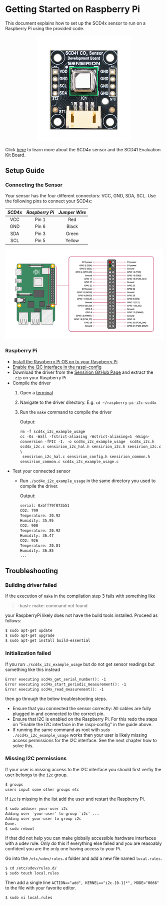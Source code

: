Getting Started on Raspberry Pi
===============================

This document explains how to set up the SCD4x sensor to run on a Raspberry Pi
using the provided code.

[<center><img src="images/SCD41_Development_Board.png" width="300px"></center>](https://sensirion.com/my-scd-ek)

Click [here](https://sensirion.com/my-scd-ek) to learn more about the SCD4x
sensor and the SCD41 Evaluation Kit Board.


Setup Guide
-----------

### Connecting the Sensor

Your sensor has the four different connectors: VCC, GND, SDA, SCL. Use
the following pins to connect your SCD4x:

 *SCD4x*  |    *Raspberry Pi*    | *Jumper Wire*
 :------: | :------------------: | :-----------:
   VCC    |        Pin 1         |      Red
   GND    |        Pin 6         |     Black
   SDA    |        Pin 3         |     Green
   SCL    |        Pin 5         |     Yellow

<center><img src="images/GPIO-Pinout-Diagram.png" width="900px"></center>

### Raspberry Pi

- [Install the Raspberry Pi OS on to your Raspberry Pi](https://projects.raspberrypi.org/en/projects/raspberry-pi-setting-up)
- [Enable the I2C interface in the raspi-config](https://www.raspberrypi.org/documentation/configuration/raspi-config.md)
- Download the driver from the [Sensirion GitHub Page](https://github.com/Sensirion/raspberry-pi-i2c-scd4x/tags)
  and extract the `.zip` on your Raspberry Pi
- Compile the driver
    1. Open a [terminal](https://www.raspberrypi.org/documentation/usage/terminal/)
    2. Navigate to the driver directory. E.g. `cd ~/raspberry-pi-i2c-scd4x`
    3. Run the `make` command to compile the driver

       Output:
       ```
       rm -f scd4x_i2c_example_usage
       cc -Os -Wall -fstrict-aliasing -Wstrict-aliasing=1 -Wsign-conversion -fPIC -I. -o scd4x_i2c_example_usage  scd4x_i2c.h scd4x_i2c.c sensirion_i2c_hal.h sensirion_i2c.h sensirion_i2c.c \
       	sensirion_i2c_hal.c sensirion_config.h sensirion_common.h sensirion_common.c scd4x_i2c_example_usage.c
       ```
- Test your connected sensor
    - Run `./scd4x_i2c_example_usage` in the same directory you used to
      compile the driver.

      Output:
      ```
      serial: 0xbff79f073b51
      CO2: 799
      Temperature: 20.92
      Humidity: 35.95
      CO2: 900
      Temperature: 20.92
      Humidity: 36.47
      CO2: 926
      Temperature: 20.81
      Humidity: 36.85
      ...
      ```

Troubleshooting
---------------

### Building driver failed

If the execution of `make` in the compilation step 3 fails with something like

> -bash: make: command not found

your RaspberryPi likely does not have the build tools installed. Proceed as follows:

```
$ sudo apt-get update
$ sudo apt-get upgrade
$ sudo apt-get install build-essential
```

### Initialization failed

If you run `./scd4x_i2c_example_usage` but do not get sensor readings but
something like this instead

```
Error executing scd4x_get_serial_number(): -1
Error executing scd4x_start_periodic_measurement(): -1
Error executing scd4x_read_measurement(): -1
```

then go through the below troubleshooting steps.

-   Ensure that you connected the sensor correctly: All cables are fully
    plugged in and connected to the correct pin.
-   Ensure that I2C is enabled on the Raspberry Pi. For this redo the steps on
    "Enable the I2C interface in the raspi-config" in the guide above.
-   If running the same command as root with `sudo ./scd4x_i2c_example_usage`
    works then your user is likely missing access permissions for the I2C 
    interface. See the next chapter how to solve this.
    
### Missing I2C permissions

If your user is missing access to the I2C interface you should first verfiy
the user belongs to the `i2c` group.

```
$ groups
users input some other groups etc
```
If `i2c` is missing in the list add the user and restart the Raspberry Pi.

```
$ sudo adduser your-user i2c
Adding user `your-user' to group `i2c' ...
Adding user your-user to group i2c
Done.
$ sudo reboot
```

If that did not help you can make globally accessible hardware interfaces
with a udev rule. Only do this if everything else failed and you are 
reasoably confident you are the only one having access to your Pi.

Go into the `/etc/udev/rules.d` folder and add a new file named 
`local.rules`.
```
$ cd /etc/udev/rules.d/
$ sudo touch local.rules
```
Then add a single line `ACTION=="add", KERNEL=="i2c-[0-1]*", MODE="0666"` 
to the file with your favorite editor.
```
$ sudo vi local.rules
```
